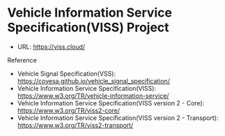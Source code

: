 # Vehicle Information Service Specification(VISS) Project

- URL: https://viss.cloud/

Reference
- Vehicle Signal Specification(VSS): https://covesa.github.io/vehicle_signal_specification/
- Vehicle Information Service Specification(VISS): https://www.w3.org/TR/vehicle-information-service/
- Vehicle Information Service Specification(VISS version 2 - Core): https://www.w3.org/TR/viss2-core/
- Vehicle Information Service Specification(VISS version 2 - Transport): https://www.w3.org/TR/viss2-transport/